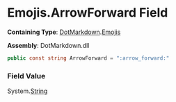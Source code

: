 # Emojis\.ArrowForward Field

**Containing Type**: [DotMarkdown](../../README.md)\.[Emojis](../README.md)

**Assembly**: DotMarkdown\.dll

```csharp
public const string ArrowForward = ":arrow_forward:"
```

### Field Value

System\.[String](https://docs.microsoft.com/en-us/dotnet/api/system.string)